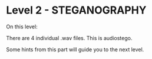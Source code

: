 # Level 2 - STEGANOGRAPHY

On this level:

There are 4 individual .wav files. This is audiostego. 

Some hints from this part will guide you to the next level. 
